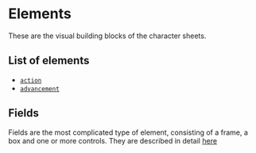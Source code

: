 # Elements

These are the visual building blocks of the character sheets.

## List of elements

* [`action`](action)
* [`advancement`](advancement)

## Fields

Fields are the most complicated type of element, consisting of a frame, a box and one or more controls. They are described in detail [here](field/)
